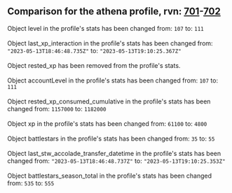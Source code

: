 ## Comparison for the athena profile, rvn: [701](https://github.com/PRO100KatYT/FortniteProfileRevisions/tree/main/profiles/athena/701%20athena.json)-[702](https://github.com/PRO100KatYT/FortniteProfileRevisions/tree/main/profiles/athena/702%20athena.json)

Object level in the profile's stats has been changed from: `107` to: `111`
<br><br>
Object last_xp_interaction in the profile's stats has been changed from: `"2023-05-13T18:46:48.735Z"` to: `"2023-05-13T19:10:25.367Z"`
<br><br>
Object rested_xp has been removed from the profile's stats.
<br><br>
Object accountLevel in the profile's stats has been changed from: `107` to: `111`
<br><br>
Object rested_xp_consumed_cumulative in the profile's stats has been changed from: `1157000` to: `1182000`
<br><br>
Object xp in the profile's stats has been changed from: `61100` to: `4800`
<br><br>
Object battlestars in the profile's stats has been changed from: `35` to: `55`
<br><br>
Object last_stw_accolade_transfer_datetime in the profile's stats has been changed from: `"2023-05-13T18:46:48.737Z"` to: `"2023-05-13T19:10:25.353Z"`
<br><br>
Object battlestars_season_total in the profile's stats has been changed from: `535` to: `555`
<br><br>
